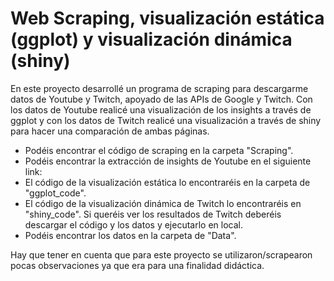 # Web Scraping, visualización estática (ggplot) y visualización dinámica (shiny)
En este proyecto desarrollé un programa de scraping para descargarme datos de Youtube y Twitch, apoyado de las APIs de Google y Twitch. Con los datos de Youtube realicé una visualización de los insights a través de ggplot y con los datos de Twitch realicé una visualización a través de shiny para hacer una comparación de ambas páginas.

- Podéis encontrar el código de scraping en la carpeta "Scraping".
- Podéis encontrar la extracción de insights de Youtube en el siguiente link:
- El código de la visualización estática lo encontraréis en la carpeta de "ggplot_code".
- El código de la visualización dinámica de Twitch lo encontraréis en "shiny_code". Si queréis ver los resultados de Twitch deberéis descargar el código y los datos y ejecutarlo en local.
- Podéis encontrar los datos en la carpeta de "Data".

Hay que tener en cuenta que para este proyecto se utilizaron/scrapearon pocas observaciones ya que era para una finalidad didáctica.


